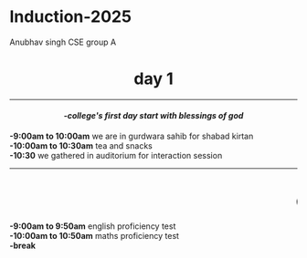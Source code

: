 # Induction-2025
Anubhav singh CSE group A
<h1 align="center">day 1</h1>
<hr>
<h4 align="center"><i>-college's first day start with blessings of god</i></h4>
<strong>-9:00am to 10:00am</strong> we are in gurdwara sahib for shabad kirtan 
<br>
<strong>-10:00am to 10:30am</strong> tea and snacks
<br>
<strong>-10:30</strong> we gathered in auditorium for interaction session
<br>

<hr>
<h1 align="center"><marquee>day 2</marquee></h1>
<b>-9:00am to 9:50am</b> english proficiency test 
<br>
<strong>-10:00am to 10:50am</strong> maths proficiency test <br>
<strong>-break</strong>





